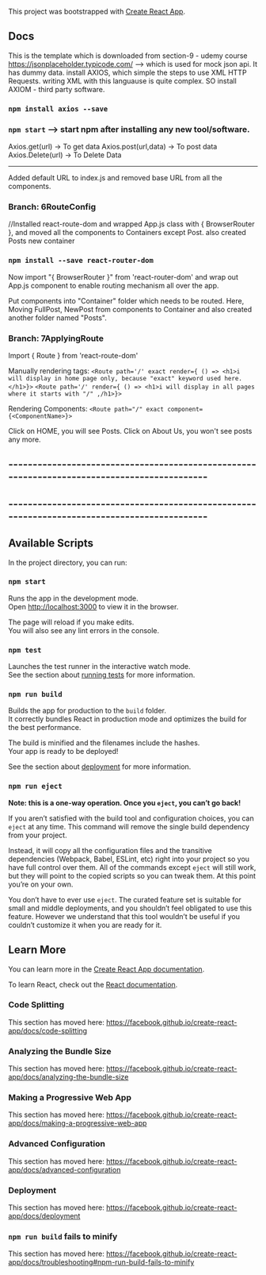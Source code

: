 This project was bootstrapped with [Create React App](https://github.com/facebook/create-react-app).

## Docs

This is the template which is downloaded from section-9 - udemy course
https://jsonplaceholder.typicode.com/ --> which is used for mock json api. It has dummy data.
install AXIOS, which simple the steps to use XML HTTP Requests. writing XML with this languause is quite complex. SO install AXIOM - third party software.

### `npm install axios --save`
### `npm start` --> start npm after installing any new tool/software.

Axios.get(url) -> To get data
Axios.post(url,data) -> To post data
Axios.Delete(url) -> To Delete Data

---
Added default URL to index.js and removed base URL from all the components.

### Branch: 6RouteConfig
//Installed react-route-dom and wrapped App.js class with { BrowserRouter }, and moved all the components
to Containers except Post. also created Posts new container

### `npm install --save react-router-dom`

Now import "{ BrowserRouter }" from 'react-router-dom' and wrap out App.js component to enable routing mechanism all over the app.

Put components into "Container" folder which needs to be routed. Here, Moving FullPost, NewPost from components to Container and also created another folder named "Posts".

### Branch: 7ApplyingRoute
Import { Route } from 'react-route-dom'

Manually rendering tags:
`<Route path='/' exact render={ () => <h1>i will display in home page only, because "exact" keyword used here.</h1>}>`
`<Route path='/' render={ () => <h1>i will display in all pages where it starts with "/" ,/h1>}>`

Rendering Components:
`<Route path="/" exact component={<ComponentName>}>`

Click on HOME, you will see Posts.
Click on About Us, you won't see posts any more.

## --------------------------------------------------------------------------------------------
## --------------------------------------------------------------------------------------------
## Available Scripts

In the project directory, you can run:

### `npm start`

Runs the app in the development mode.<br>
Open [http://localhost:3000](http://localhost:3000) to view it in the browser.

The page will reload if you make edits.<br>
You will also see any lint errors in the console.

### `npm test`

Launches the test runner in the interactive watch mode.<br>
See the section about [running tests](https://facebook.github.io/create-react-app/docs/running-tests) for more information.

### `npm run build`

Builds the app for production to the `build` folder.<br>
It correctly bundles React in production mode and optimizes the build for the best performance.

The build is minified and the filenames include the hashes.<br>
Your app is ready to be deployed!

See the section about [deployment](https://facebook.github.io/create-react-app/docs/deployment) for more information.

### `npm run eject`

**Note: this is a one-way operation. Once you `eject`, you can’t go back!**

If you aren’t satisfied with the build tool and configuration choices, you can `eject` at any time. This command will remove the single build dependency from your project.

Instead, it will copy all the configuration files and the transitive dependencies (Webpack, Babel, ESLint, etc) right into your project so you have full control over them. All of the commands except `eject` will still work, but they will point to the copied scripts so you can tweak them. At this point you’re on your own.

You don’t have to ever use `eject`. The curated feature set is suitable for small and middle deployments, and you shouldn’t feel obligated to use this feature. However we understand that this tool wouldn’t be useful if you couldn’t customize it when you are ready for it.

## Learn More

You can learn more in the [Create React App documentation](https://facebook.github.io/create-react-app/docs/getting-started).

To learn React, check out the [React documentation](https://reactjs.org/).

### Code Splitting

This section has moved here: https://facebook.github.io/create-react-app/docs/code-splitting

### Analyzing the Bundle Size

This section has moved here: https://facebook.github.io/create-react-app/docs/analyzing-the-bundle-size

### Making a Progressive Web App

This section has moved here: https://facebook.github.io/create-react-app/docs/making-a-progressive-web-app

### Advanced Configuration

This section has moved here: https://facebook.github.io/create-react-app/docs/advanced-configuration

### Deployment

This section has moved here: https://facebook.github.io/create-react-app/docs/deployment

### `npm run build` fails to minify

This section has moved here: https://facebook.github.io/create-react-app/docs/troubleshooting#npm-run-build-fails-to-minify
